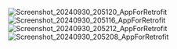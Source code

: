 ![Screenshot_20240930_205120_AppForRetrofit](https://github.com/user-attachments/assets/789fa200-ac48-4081-b54a-970461c2461e)
![Screenshot_20240930_205116_AppForRetrofit](https://github.com/user-attachments/assets/603d2310-9058-4814-8365-e09120204d79)
![Screenshot_20240930_205212_AppForRetrofit](https://github.com/user-attachments/assets/d7e56f18-ba94-493f-95f1-74aca639b49f)
![Screenshot_20240930_205208_AppForRetrofit](https://github.com/user-attachments/assets/36fd2c7d-3dae-4edb-aa67-1f06d8419180)
